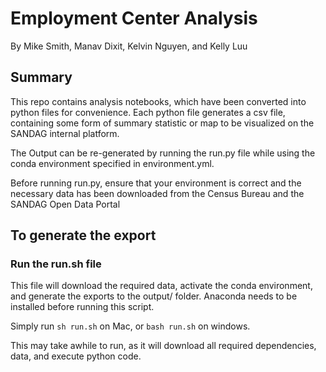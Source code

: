 # Employment Center Analysis

By Mike Smith, Manav Dixit, Kelvin Nguyen, and Kelly Luu

## Summary

This repo contains analysis notebooks, which have been converted into python files for convenience. Each python file generates a csv file, containing some form of summary statistic or map to be visualized on the SANDAG internal platform.

The Output can be re-generated by running the run.py file while using the conda environment specified in environment.yml.

Before running run.py, ensure that your environment is correct and the necessary data has been downloaded from the Census Bureau and the SANDAG Open Data Portal

## To generate the export

### Run the run.sh file

This file will download the required data, activate the conda environment, and generate the exports to the output/ folder. Anaconda needs to be installed before running this script.

Simply run `sh run.sh` on Mac, or `bash run.sh` on windows.

This may take awhile to run, as it will download all required dependencies, data, and execute python code.
